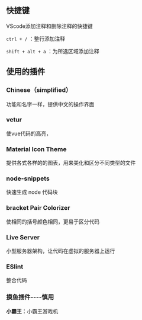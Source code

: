 ## 快捷键

VScode添加注释和删除注释的快捷键

`ctrl + /` ：整行添加注释

`shift + alt + a` ：为所选区域添加注释



## 使用的插件

### Chinese（simplified）

功能和名字一样，提供中文的操作界面

### vetur

使vue代码的高亮，

### Material  Icon Theme

提供各式各样的的图表，用来美化和区分不同类型的文件

### node-snippets

快速生成 node 代码块

### bracket Pair Colorizer

使相同的括号颜色相同，更易于区分代码

### Live Server

小型服务器架构，让代码在虚拟的服务器上运行

### ESlint

整合代码

### 摸鱼插件----慎用

**小霸王**：小霸王游戏机

